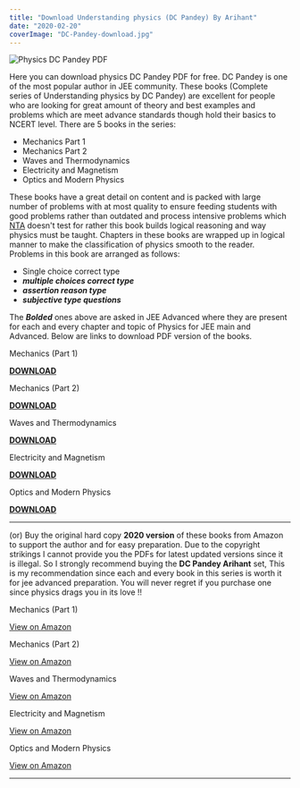 ```yaml
---
title: "Download Understanding physics (DC Pandey) By Arihant"
date: "2020-02-20"
coverImage: "DC-Pandey-download.jpg"
---
```


![Physics DC Pandey PDF](/images/DC-Pandey-download.jpg)

Here you can download physics DC Pandey PDF for free. DC Pandey is one of the most popular author in JEE community. These books (Complete series of Understanding physics by DC Pandey) are excellent for people who are looking for great amount of theory and best examples and problems which are meet advance standards though hold their basics to NCERT level. There are 5 books in the series:

- Mechanics Part 1
- Mechanics Part 2
- Waves and Thermodynamics
- Electricity and Magnetism
- Optics and Modern Physics

These books have a great detail on content and is packed with large number of problems with at most quality to ensure feeding students with good problems rather than outdated and process intensive problems which [NTA](https://nta.ac.in/) doesn't test for rather this book builds logical reasoning and way physics must be taught. Chapters in these books are wrapped up in logical manner to make the classification of physics smooth to the reader. Problems in this book are arranged as follows:

- Single choice correct type
- **_multiple choices correct type_**
- **_assertion reason type_**
- **_subjective type questions_**

The **_Bolded_** ones above are asked in JEE Advanced where they are present for each and every chapter and topic of Physics for JEE main and Advanced. Below are links to download PDF version of the books.

Mechanics (Part 1)

**[DOWNLOAD](https://drive.google.com/open?id=1BvzzOOm55NASDTC8dNfYVPXYeb9vdUfD)**

Mechanics (Part 2)

**[DOWNLOAD](https://drive.google.com/open?id=1W5fkkeE9RkDmt1Bue4pnad9QY_zSYWZR)**

Waves and Thermodynamics

**[DOWNLOAD](https://drive.google.com/open?id=13nbU0P3l_dVKo0EphnRZWnUHODKTwAUN)**

Electricity and Magnetism

**[DOWNLOA](https://drive.google.com/open?id=1S_FJ6vBd0KZVZ1rsZNwvugVNcm8_HZZg)[D](https://drive.google.com/file/d/0B30LhQmddusnMS1RX2lscEVHZVU/view)**

Optics and Modern Physics

**[DOWNLOAD](https://drive.google.com/open?id=158adrgOQg7N7rRLp29_yV8B5LYwB5OjG)**

---

(or) Buy the original hard copy **2020 version** of these books from Amazon to support the author and for easy preparation. Due to the copyright strikings I cannot provide you the PDFs for latest updated versions since it is illegal. So I strongly recommend buying the **DC Pandey Arihant** set, This is my recommendation since each and every book in this series is worth it for jee advanced preparation. You will never regret if you purchase one since physics drags you in its love !!

Mechanics (Part 1)

[View on Amazon](https://amzn.to/2vRccwu)

Mechanics (Part 2)

[View on Amazon](https://amzn.to/2wqiaor)

Waves and Thermodynamics

[View on Amazon](https://amzn.to/2SLTRdr)

Electricity and Magnetism

[View on Amazon](https://amzn.to/38Jv2nT)

Optics and Modern Physics

[View on Amazon](https://amzn.to/32gC7Kf)

---
